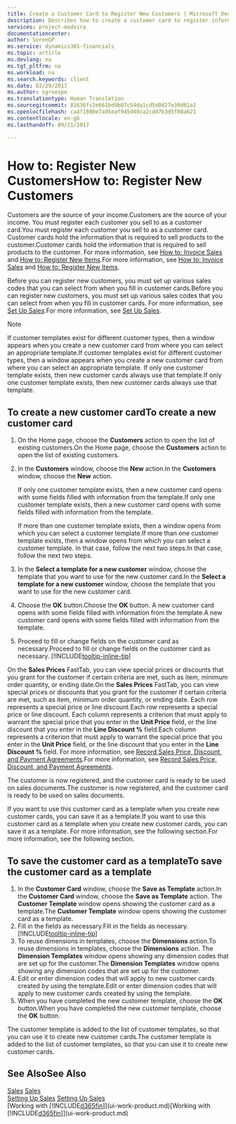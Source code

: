 ```yaml
---
title: Create a Customer Card to Register New Customers | Microsoft Docs
description: Describes how to create a customer card to register information about each new customer or client that you sell to.
services: project-madeira
documentationcenter: 
author: SorenGP
ms.service: dynamics365-financials
ms.topic: article
ms.devlang: na
ms.tgt_pltfrm: na
ms.workload: na
ms.search.keywords: client
ms.date: 03/29/2017
ms.author: sgroespe
ms.translationtype: Human Translation
ms.sourcegitcommit: 81636fc2e661bd9b07c54da1cd5d0d27e30d01a2
ms.openlocfilehash: ca4f1880e7a95eaf945d48ca2cdd7b3d5f80a621
ms.contentlocale: en-gb
ms.lasthandoff: 09/11/2017

---
```

# <a name="how-to-register-new-customers"></a><span data-ttu-id="9edbf-103">How to: Register New Customers</span><span class="sxs-lookup"><span data-stu-id="9edbf-103">How to: Register New Customers</span></span>
<span data-ttu-id="9edbf-104">Customers are the source of your income.</span><span class="sxs-lookup"><span data-stu-id="9edbf-104">Customers are the source of your income.</span></span> <span data-ttu-id="9edbf-105">You must register each customer you sell to as a customer card.</span><span class="sxs-lookup"><span data-stu-id="9edbf-105">You must register each customer you sell to as a customer card.</span></span> <span data-ttu-id="9edbf-106">Customer cards hold the information that is required to sell products to the customer.</span><span class="sxs-lookup"><span data-stu-id="9edbf-106">Customer cards hold the information that is required to sell products to the customer.</span></span> <span data-ttu-id="9edbf-107">For more information, see [How to: Invoice Sales](sales-how-invoice-sales.md) and [How to: Register New Items](inventory-how-register-new-items.md).</span><span class="sxs-lookup"><span data-stu-id="9edbf-107">For more information, see [How to: Invoice Sales](sales-how-invoice-sales.md) and [How to: Register New Items](inventory-how-register-new-items.md).</span></span>  

<span data-ttu-id="9edbf-108">Before you can register new customers, you must set up various sales codes that you can select from when you fill in customer cards.</span><span class="sxs-lookup"><span data-stu-id="9edbf-108">Before you can register new customers, you must set up various sales codes that you can select from when you fill in customer cards.</span></span> <span data-ttu-id="9edbf-109">For more information, see [Set Up Sales](sales-setup-sales.md).</span><span class="sxs-lookup"><span data-stu-id="9edbf-109">For more information, see [Set Up Sales](sales-setup-sales.md).</span></span>

> [!NOTE]  
>   <span data-ttu-id="9edbf-110">If customer templates exist for different customer types, then a window appears when you create a new customer card from where you can select an appropriate template.</span><span class="sxs-lookup"><span data-stu-id="9edbf-110">If customer templates exist for different customer types, then a window appears when you create a new customer card from where you can select an appropriate template.</span></span> <span data-ttu-id="9edbf-111">If only one customer template exists, then new customer cards always use that template.</span><span class="sxs-lookup"><span data-stu-id="9edbf-111">If only one customer template exists, then new customer cards always use that template.</span></span>

## <a name="to-create-a-new-customer-card"></a><span data-ttu-id="9edbf-112">To create a new customer card</span><span class="sxs-lookup"><span data-stu-id="9edbf-112">To create a new customer card</span></span>
1. <span data-ttu-id="9edbf-113">On the Home page, choose the **Customers** action to open the list of existing customers.</span><span class="sxs-lookup"><span data-stu-id="9edbf-113">On the Home page, choose the **Customers** action to open the list of existing customers.</span></span>  
2. <span data-ttu-id="9edbf-114">In the **Customers** window, choose the **New** action.</span><span class="sxs-lookup"><span data-stu-id="9edbf-114">In the **Customers** window, choose the **New** action.</span></span>

    <span data-ttu-id="9edbf-115">If only one customer template exists, then a new customer card opens with some fields filled with information from the template.</span><span class="sxs-lookup"><span data-stu-id="9edbf-115">If only one customer template exists, then a new customer card opens with some fields filled with information from the template.</span></span>

    <span data-ttu-id="9edbf-116">If more than one customer template exists, then a window opens from which you can select a customer template.</span><span class="sxs-lookup"><span data-stu-id="9edbf-116">If more than one customer template exists, then a window opens from which you can select a customer template.</span></span> <span data-ttu-id="9edbf-117">In that case, follow the next two steps.</span><span class="sxs-lookup"><span data-stu-id="9edbf-117">In that case, follow the next two steps.</span></span>
3. <span data-ttu-id="9edbf-118">In the **Select a template for a new customer** window, choose the template that you want to use for the new customer card.</span><span class="sxs-lookup"><span data-stu-id="9edbf-118">In the **Select a template for a new customer** window, choose the template that you want to use for the new customer card.</span></span>
4. <span data-ttu-id="9edbf-119">Choose the **OK** button.</span><span class="sxs-lookup"><span data-stu-id="9edbf-119">Choose the **OK** button.</span></span> <span data-ttu-id="9edbf-120">A new customer card opens with some fields filled with information from the template.</span><span class="sxs-lookup"><span data-stu-id="9edbf-120">A new customer card opens with some fields filled with information from the template.</span></span>  
5. <span data-ttu-id="9edbf-121">Proceed to fill or change fields on the customer card as necessary.</span><span class="sxs-lookup"><span data-stu-id="9edbf-121">Proceed to fill or change fields on the customer card as necessary.</span></span> [!INCLUDE[tooltip-inline-tip](includes/tooltip-inline-tip_md.md)]

<span data-ttu-id="9edbf-122">On the **Sales Prices** FastTab, you can view special prices or discounts that you grant for the customer if certain criteria are met, such as item, minimum order quantity, or ending date.</span><span class="sxs-lookup"><span data-stu-id="9edbf-122">On the **Sales Prices** FastTab, you can view special prices or discounts that you grant for the customer if certain criteria are met, such as item, minimum order quantity, or ending date.</span></span> <span data-ttu-id="9edbf-123">Each row represents a special price or line discount.</span><span class="sxs-lookup"><span data-stu-id="9edbf-123">Each row represents a special price or line discount.</span></span> <span data-ttu-id="9edbf-124">Each column represents a criterion that must apply to warrant the special price that you enter in the **Unit Price** field, or the line discount that you enter in the **Line Discount %** field.</span><span class="sxs-lookup"><span data-stu-id="9edbf-124">Each column represents a criterion that must apply to warrant the special price that you enter in the **Unit Price** field, or the line discount that you enter in the **Line Discount %** field.</span></span> <span data-ttu-id="9edbf-125">For more information, see [Record Sales Price, Discount, and Payment Agreements](sales-how-record-sales-price-discount-payment-agreements.md).</span><span class="sxs-lookup"><span data-stu-id="9edbf-125">For more information, see [Record Sales Price, Discount, and Payment Agreements](sales-how-record-sales-price-discount-payment-agreements.md).</span></span>

<span data-ttu-id="9edbf-126">The customer is now registered, and the customer card is ready to be used on sales documents.</span><span class="sxs-lookup"><span data-stu-id="9edbf-126">The customer is now registered, and the customer card is ready to be used on sales documents.</span></span>

<span data-ttu-id="9edbf-127">If you want to use this customer card as a template when you create new customer cards, you can save it as a template.</span><span class="sxs-lookup"><span data-stu-id="9edbf-127">If you want to use this customer card as a template when you create new customer cards, you can save it as a template.</span></span> <span data-ttu-id="9edbf-128">For more information, see the following section.</span><span class="sxs-lookup"><span data-stu-id="9edbf-128">For more information, see the following section.</span></span>

## <a name="to-save-the-customer-card-as-a-template"></a><span data-ttu-id="9edbf-129">To save the customer card as a template</span><span class="sxs-lookup"><span data-stu-id="9edbf-129">To save the customer card as a template</span></span>
1. <span data-ttu-id="9edbf-130">In the **Customer Card** window, choose the **Save as Template** action.</span><span class="sxs-lookup"><span data-stu-id="9edbf-130">In the **Customer Card** window, choose the **Save as Template** action.</span></span> <span data-ttu-id="9edbf-131">The **Customer Template** window opens showing the customer card as a template.</span><span class="sxs-lookup"><span data-stu-id="9edbf-131">The **Customer Template** window opens showing the customer card as a template.</span></span>
2. <span data-ttu-id="9edbf-132">Fill in the fields as necessary.</span><span class="sxs-lookup"><span data-stu-id="9edbf-132">Fill in the fields as necessary.</span></span> [!INCLUDE[tooltip-inline-tip](includes/tooltip-inline-tip_md.md)]
3. <span data-ttu-id="9edbf-133">To reuse dimensions in templates, choose the **Dimensions** action.</span><span class="sxs-lookup"><span data-stu-id="9edbf-133">To reuse dimensions in templates, choose the **Dimensions** action.</span></span> <span data-ttu-id="9edbf-134">The **Dimension Templates** window opens showing any dimension codes that are set up for the customer.</span><span class="sxs-lookup"><span data-stu-id="9edbf-134">The **Dimension Templates** window opens showing any dimension codes that are set up for the customer.</span></span>
4. <span data-ttu-id="9edbf-135">Edit or enter dimension codes that will apply to new customer cards created by using the template.</span><span class="sxs-lookup"><span data-stu-id="9edbf-135">Edit or enter dimension codes that will apply to new customer cards created by using the template.</span></span>  
5. <span data-ttu-id="9edbf-136">When you have completed the new customer template, choose the **OK** button.</span><span class="sxs-lookup"><span data-stu-id="9edbf-136">When you have completed the new customer template, choose the **OK** button.</span></span>

<span data-ttu-id="9edbf-137">The customer template is added to the list of customer templates, so that you can use it to create new customer cards.</span><span class="sxs-lookup"><span data-stu-id="9edbf-137">The customer template is added to the list of customer templates, so that you can use it to create new customer cards.</span></span>

## <a name="see-also"></a><span data-ttu-id="9edbf-138">See Also</span><span class="sxs-lookup"><span data-stu-id="9edbf-138">See Also</span></span>
<span data-ttu-id="9edbf-139">[Sales](sales-manage-sales.md)  </span><span class="sxs-lookup"><span data-stu-id="9edbf-139">[Sales](sales-manage-sales.md)  </span></span>  
<span data-ttu-id="9edbf-140">[Setting Up Sales](sales-setup-sales.md)  </span><span class="sxs-lookup"><span data-stu-id="9edbf-140">[Setting Up Sales](sales-setup-sales.md)  </span></span>  
<span data-ttu-id="9edbf-141">[Working with [!INCLUDE[d365fin](includes/d365fin_md.md)]](ui-work-product.md)</span><span class="sxs-lookup"><span data-stu-id="9edbf-141">[Working with [!INCLUDE[d365fin](includes/d365fin_md.md)]](ui-work-product.md)</span></span>

